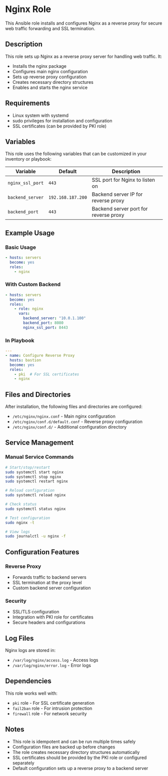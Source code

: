 # Nginx Role

This Ansible role installs and configures Nginx as a reverse proxy for secure web traffic forwarding and SSL termination.

## Description

This role sets up Nginx as a reverse proxy server for handling web traffic. It:

- Installs the nginx package
- Configures main nginx configuration
- Sets up reverse proxy configuration
- Creates necessary directory structures
- Enables and starts the nginx service

## Requirements

- Linux system with systemd
- sudo privileges for installation and configuration
- SSL certificates (can be provided by PKI role)

## Variables

This role uses the following variables that can be customized in your inventory or playbook:

| Variable | Default | Description |
|----------|---------|-------------|
| `nginx_ssl_port` | `443` | SSL port for Nginx to listen on |
| `backend_server` | `192.168.187.200` | Backend server IP for reverse proxy |
| `backend_port` | `443` | Backend server port for reverse proxy |

## Example Usage

### Basic Usage

```yaml
- hosts: servers
  become: yes
  roles:
    - nginx
```

### With Custom Backend

```yaml
- hosts: servers
  become: yes
  roles:
    - role: nginx
      vars:
        backend_server: "10.0.1.100"
        backend_port: 8080
        nginx_ssl_port: 8443
```

### In Playbook

```yaml
---
- name: Configure Reverse Proxy
  hosts: bastion
  become: yes
  roles:
    - pki  # For SSL certificates
    - nginx
```

## Files and Directories

After installation, the following files and directories are configured:

- `/etc/nginx/nginx.conf` - Main nginx configuration
- `/etc/nginx/conf.d/default.conf` - Reverse proxy configuration
- `/etc/nginx/conf.d/` - Additional configuration directory

## Service Management

### Manual Service Commands

```bash
# Start/stop/restart
sudo systemctl start nginx
sudo systemctl stop nginx
sudo systemctl restart nginx

# Reload configuration
sudo systemctl reload nginx

# Check status
sudo systemctl status nginx

# Test configuration
sudo nginx -t

# View logs
sudo journalctl -u nginx -f
```

## Configuration Features

### Reverse Proxy
- Forwards traffic to backend servers
- SSL termination at the proxy level
- Custom backend server configuration

### Security
- SSL/TLS configuration
- Integration with PKI role for certificates
- Secure headers and configurations

## Log Files

Nginx logs are stored in:
- `/var/log/nginx/access.log` - Access logs
- `/var/log/nginx/error.log` - Error logs

## Dependencies

This role works well with:
- `pki` role - For SSL certificate generation
- `fail2ban` role - For intrusion protection
- `firewall` role - For network security

## Notes

- This role is idempotent and can be run multiple times safely
- Configuration files are backed up before changes
- The role creates necessary directory structures automatically
- SSL certificates should be provided by the PKI role or configured separately
- Default configuration sets up a reverse proxy to a backend server 